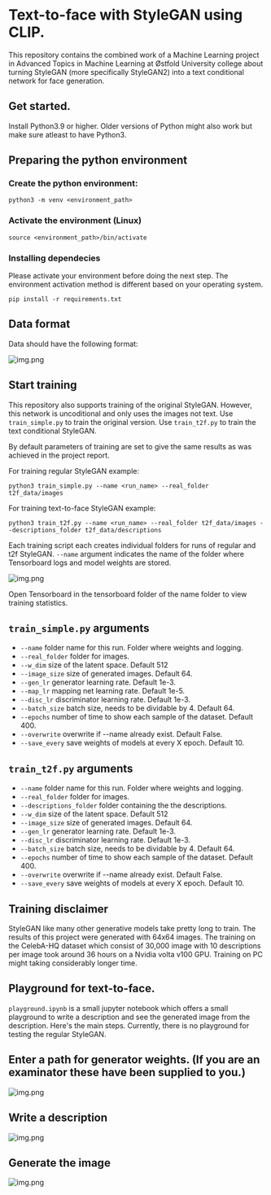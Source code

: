 # Text-to-face with StyleGAN using CLIP.

This repository contains the combined work of a Machine Learning project in Advanced Topics in Machine Learning at Østfold University college about turning StyleGAN (more specifically StyleGAN2) into a text conditional network for face generation.

## Get started.

Install Python3.9 or higher. Older versions of Python might also work but make sure atleast to have Python3.

## Preparing the python environment
### Create the python environment:

    python3 -m venv <environment_path>

### Activate the environment (Linux)

    source <environment_path>/bin/activate

### Installing dependecies
Please activate your environment before doing the next step. The environment activation method is different based on your operating system.

    pip install -r requirements.txt

## Data format
Data should have the following format:

![img.png](README_imgs/data_format.png)


## Start training

This repository also supports training of the original StyleGAN. However, this network is uncoditional and only uses the images not text. Use `train_simple.py` to train the original version. Use `train_t2f.py` to train the text conditional StyleGAN.

By default parameters of training are set to give the same results as was achieved in the project report.

For training regular StyleGAN example:

    python3 train_simple.py --name <run_name> --real_folder t2f_data/images 

For training text-to-face StyleGAN example:

    python3 train_t2f.py --name <run_name> --real_folder t2f_data/images --descriptions_folder t2f_data/descriptions

Each training script each creates individual folders for runs of regular and t2f StyleGAN. `--name` argument indicates the name of the folder where Tensorboard logs and model weights are stored.

![img.png](README_imgs/log.png)

Open Tensorboard in the tensorboard folder of the name folder to view training statistics.

## `train_simple.py` arguments
* `--name` folder name for this run. Folder where weights and logging.
* `--real_folder` folder for images.
* `--w_dim` size of the latent space. Default 512
* `--image_size` size of generated images. Default 64.
* `--gen_lr` generator learning rate. Default 1e-3.
* `--map_lr` mapping net learning rate. Default 1e-5. 
* `--disc_lr` discriminator learning rate. Default 1e-3. 
* `--batch_size` batch size, needs to be dividable by 4. Default 64. 
* `--epochs` number of time to show each sample of the dataset. Default 400.
* `--overwrite` overwrite if --name already exist. Default False.
* `--save_every` save weights of models at every X epoch. Default 10.


## `train_t2f.py` arguments
* `--name` folder name for this run. Folder where weights and logging.
* `--real_folder` folder for images.
* `--descriptions_folder` folder containing the the descriptions.
* `--w_dim` size of the latent space. Default 512
* `--image_size` size of generated images. Default 64.
* `--gen_lr` generator learning rate. Default 1e-3.
* `--disc_lr` discriminator learning rate. Default 1e-3. 
* `--batch_size` batch size, needs to be dividable by 4. Default 64. 
* `--epochs` number of time to show each sample of the dataset. Default 400.
* `--overwrite` overwrite if --name already exist. Default False.
* `--save_every` save weights of models at every X epoch. Default 10.


## Training disclaimer
StyleGAN like many other generative models take pretty long to train. The results of this project were generated with 64x64 images. The training on the CelebA-HQ dataset which consist of 30,000 image with 10 descriptions per image took around 36 hours on a Nvidia volta v100 GPU. Training on PC might taking considerably longer time.

## Playground for text-to-face.
`playground.ipynb` is a small jupyter notebook which offers a small playground to write a description and see the generated image from the description. Here's the main steps. Currently, there is no playground for testing the regular StyleGAN.

## Enter a path for generator weights. (If you are an examinator these have been supplied to you.)

![img.png](README_imgs/enterweightspath.png)

## Write a description

![img.png](README_imgs/writedescription.png)

## Generate the image

![img.png](README_imgs/generatedimg.png)




